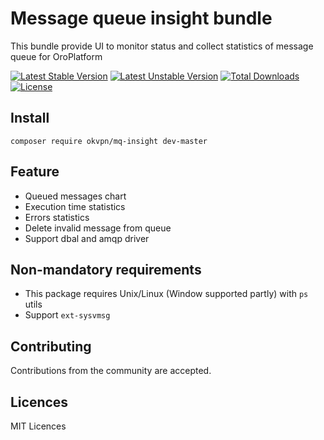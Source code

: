# Message queue insight bundle

This bundle provide UI to monitor status and collect statistics of message queue for OroPlatform

[![Latest Stable Version](https://poser.pugx.org/okvpn/mq-insight/version)](https://packagist.org/packages/okvpn/mq-insight) [![Latest Unstable Version](https://poser.pugx.org/okvpn/mq-insight/v/unstable)](//packagist.org/packages/okvpn/mq-insight) [![Total Downloads](https://poser.pugx.org/okvpn/mq-insight/downloads)](https://packagist.org/packages/okvpn/mq-insight) [![License](https://poser.pugx.org/okvpn/mq-insight/license)](https://packagist.org/packages/okvpn/mq-insight)

## Install

```
composer require okvpn/mq-insight dev-master
```

## Feature

* Queued messages chart
* Execution time statistics
* Errors statistics
* Delete invalid message from queue
* Support dbal and amqp driver

## Non-mandatory requirements

* This package requires Unix/Linux (Window supported partly) with `ps` utils
* Support `ext-sysvmsg`

## Contributing 

Contributions from the community are accepted. 

## Licences

MIT Licences 
